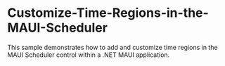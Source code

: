 # Customize-Time-Regions-in-the-MAUI-Scheduler
This sample demonstrates how to add and customize time regions in the MAUI Scheduler control within a .NET MAUI application.
